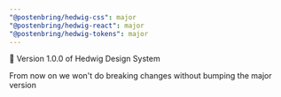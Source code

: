 ```yaml
---
"@postenbring/hedwig-css": major
"@postenbring/hedwig-react": major
"@postenbring/hedwig-tokens": major
---
```


:tada: Version 1.0.0 of Hedwig Design System

From now on we won't do breaking changes without bumping the major version
